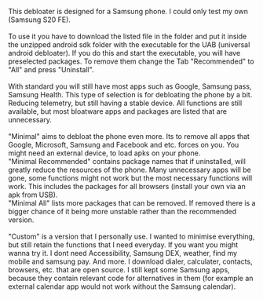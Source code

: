 This debloater is designed for a Samsung phone. I could only test my own (Samsung S20 FE).
\
\
To use it you have to download the listed file in the folder and put it inside the unzipped android sdk folder with the executable for the UAB (universal android debloater). If you do this and start the executable, you will have preselected packages. To remove them change the Tab "Recommended" to "All" and press "Uninstall".
\
\
With standard you will still have most apps such as Google, Samsung pass, Samsung Health. This type of selection is for debloating the phone by a bit. Reducing telemetry, but still having a stable device. All functions are still available, but most bloatware apps and packages are listed that are unnecessary.
\
\
"Minimal" aims to debloat the phone even more. Its to remove all apps that Google, Microsoft, Samsung and Facebook and etc. forces on you. You might need an external device, to load apks on your phone.
\
"Minimal Recommended" contains package names that if uninstalled, will greatly reduce the resources of the phone. Many unnecessary apps will be gone, some functions might not work but the most necessary functions will work. This includes the packages for all browsers (install your own via an apk from USB).
\
"Minimal All" lists more packages that can be removed. If removed there is a bigger chance of it being more unstable rather than the recommended version.
\
\
"Custom" is a version that I personally use. I wanted to minimise everything, but still retain the functions that I need everyday. If you want you might wanna try it. I dont need Accessibility, Samsung DEX, weather, find my mobile and samsung pay. And more. I download dialer, calculater, contacts, browsers, etc. that are open source. I still kept some Samsung apps, because they contain relevant code for alternatives in them (for example an external calendar app would not work without the Samsung calendar).
